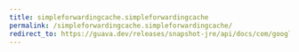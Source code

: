 ```yaml
---
title: simpleforwardingcache.simpleforwardingcache
permalink: /simpleforwardingcache.simpleforwardingcache/
redirect_to: https://guava.dev/releases/snapshot-jre/api/docs/com/google/common/cache/ForwardingCache.SimpleForwardingCache.html#SimpleForwardingCache-com.google.common.cache.Cache-
---
```

